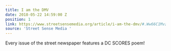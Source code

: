 ```yaml
---
title: I am the DMV
date: 2018-05-22 14:59:00 Z
position: 1
link: https://www.streetsensemedia.org/article/i-am-the-dmv/#.Ww66C1MvzVo
source: 'Street Sense Media '
---
```


Every issue of the street newspaper features a DC SCORES poem!